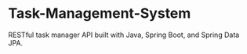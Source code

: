 # Task-Management-System
RESTful task manager API built with Java, Spring Boot, and Spring Data JPA.
